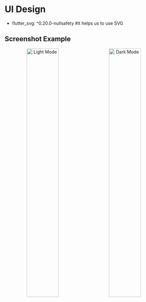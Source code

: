# UI Design

* flutter_svg: ^0.20.0-nullsafety #it helps us to use SVG
## Screenshot Example
<p align="center">
  <img alt="Light Mode" src="https://github.com/mkiziltay/FlutterUI/blob/master/home.png" width="45%">
&nbsp; &nbsp; &nbsp; &nbsp;
  <img alt="Dark Mode" src="https://github.com/mkiziltay/FlutterUI/blob/master/detail.png" width="45%">
</p>
